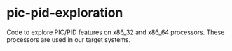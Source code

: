 # pic-pid-exploration

Code to explore PIC/PID features on x86_32 and x86_64 processors. These
processors are used in our target systems.
